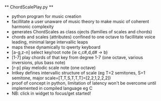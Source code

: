 ** ChordScalePlay.py **
* python program for music creation 
* facillitate a user unaware of music theory to make music of coherent harmonic complexity
* generates ChordScales as class ojects (families of scales and chords) 
* chords and scales (attributes) confined to one octave to facillitate voice leading, minimal large intervallic leaps
* maps these dynamically to qwerty keyboard
* [a-g,z-n] select key/root note (ie c,c#,d,d# -> b)
* [1-7] play chords of that key from degree 1-7 (one octave, various inversions, plus bass note)
* [r-p] play melodic scale note (one octave)
* Intkey defines intervallic structure of scale (eg T=2 semitones, S=1 semitone, major scale=[T,T,S,T,T,T]=[2,2,1,2,2,2])
* proof of concept in python, limitation of latency won't be overcome until implemented in compiled language eg C
* NB: click in widget to focus/get started!
